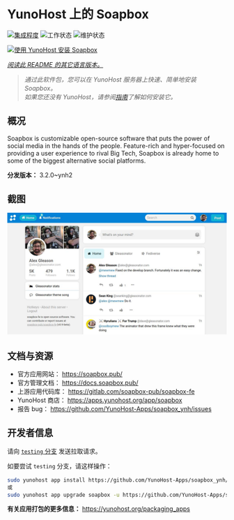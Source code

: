 <!--
注意：此 README 由 <https://github.com/YunoHost/apps/tree/master/tools/readme_generator> 自动生成
请勿手动编辑。
-->

# YunoHost 上的 Soapbox

[![集成程度](https://dash.yunohost.org/integration/soapbox.svg)](https://dash.yunohost.org/appci/app/soapbox) ![工作状态](https://ci-apps.yunohost.org/ci/badges/soapbox.status.svg) ![维护状态](https://ci-apps.yunohost.org/ci/badges/soapbox.maintain.svg)

[![使用 YunoHost 安装 Soapbox](https://install-app.yunohost.org/install-with-yunohost.svg)](https://install-app.yunohost.org/?app=soapbox)

*[阅读此 README 的其它语言版本。](./ALL_README.md)*

> *通过此软件包，您可以在 YunoHost 服务器上快速、简单地安装 Soapbox。*  
> *如果您还没有 YunoHost，请参阅[指南](https://yunohost.org/install)了解如何安装它。*

## 概况

Soapbox is customizable open-source software that puts the power of social media in the hands of the people.
Feature-rich and hyper-focused on providing a user experience to rival Big Tech, Soapbox is already home to some of the biggest alternative social platforms.


**分发版本：** 3.2.0~ynh2

## 截图

![Soapbox 的截图](./doc/screenshots/screenshot.jpg)

## 文档与资源

- 官方应用网站： <https://soapbox.pub/>
- 官方管理文档： <https://docs.soapbox.pub/>
- 上游应用代码库： <https://gitlab.com/soapbox-pub/soapbox-fe>
- YunoHost 商店： <https://apps.yunohost.org/app/soapbox>
- 报告 bug： <https://github.com/YunoHost-Apps/soapbox_ynh/issues>

## 开发者信息

请向 [`testing` 分支](https://github.com/YunoHost-Apps/soapbox_ynh/tree/testing) 发送拉取请求。

如要尝试 `testing` 分支，请这样操作：

```bash
sudo yunohost app install https://github.com/YunoHost-Apps/soapbox_ynh/tree/testing --debug
或
sudo yunohost app upgrade soapbox -u https://github.com/YunoHost-Apps/soapbox_ynh/tree/testing --debug
```

**有关应用打包的更多信息：** <https://yunohost.org/packaging_apps>
